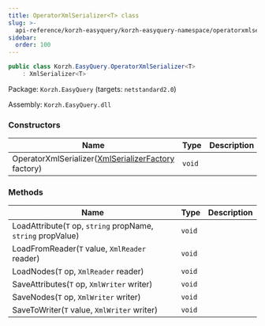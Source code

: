 ```yaml
---
title: OperatorXmlSerializer<T> class
slug: >-
  api-reference/korzh-easyquery/korzh-easyquery-namespace/operatorxmlserializer-t--class
sidebar:
  order: 100
---
```


```csharp
public class Korzh.EasyQuery.OperatorXmlSerializer<T>
    : XmlSerializer<T>

```
Package: `Korzh.EasyQuery` (targets: `netstandard2.0`)

Assembly: `Korzh.EasyQuery.dll`

### Constructors

| Name | Type | Description | 
| --- | --- | --- | 
| OperatorXmlSerializer([XmlSerializerFactory](///easyquery/docs/api-reference/korzh-easyquery/korzh-easyquery-namespace/xmlserializerfactory-class) factory) | `void` |  | 


### Methods

| Name | Type | Description | 
| --- | --- | --- | 
| LoadAttribute(`T` op, `string` propName, `string` propValue) | `void` |  | 
| LoadFromReader(`T` value, `XmlReader` reader) | `void` |  | 
| LoadNodes(`T` op, `XmlReader` reader) | `void` |  | 
| SaveAttributes(`T` op, `XmlWriter` writer) | `void` |  | 
| SaveNodes(`T` op, `XmlWriter` writer) | `void` |  | 
| SaveToWriter(`T` value, `XmlWriter` writer) | `void` |  |
